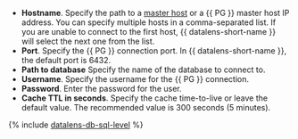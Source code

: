 * **Hostname**. Specify the path to a [master host](https://www.postgresql.org/docs/16/runtime-config-replication.html#RUNTIME-CONFIG-REPLICATION-PRIMARY) or a {{ PG }} master host IP address. You can specify multiple hosts in a comma-separated list. If you are unable to connect to the first host, {{ datalens-short-name }} will select the next one from the list.
* **Port**. Specify the {{ PG }} connection port. In {{ datalens-short-name }}, the default port is 6432.
* **Path to database** Specify the name of the database to connect to.
* **Username**. Specify the username for the {{ PG }} connection.
* **Password**. Enter the password for the user.
* **Cache TTL in seconds**. Specify the cache time-to-live or leave the default value. The recommended value is 300 seconds (5 minutes).

{% include [datalens-db-sql-level](./datalens-db-connection-sql-level.md) %}
